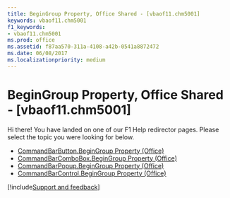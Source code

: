 ```yaml
---
title: BeginGroup Property, Office Shared - [vbaof11.chm5001]
keywords: vbaof11.chm5001
f1_keywords:
- vbaof11.chm5001
ms.prod: office
ms.assetid: f87aa570-311a-4108-a42b-0541a8872472
ms.date: 06/08/2017
ms.localizationpriority: medium
---
```



# BeginGroup Property, Office Shared - [vbaof11.chm5001]

Hi there! You have landed on one of our F1 Help redirector pages. Please select the topic you were looking for below.

- [CommandBarButton.BeginGroup Property (Office)](https://msdn.microsoft.com/library/62f522cd-30de-85a6-bd2d-0bd3f6ccb44f%28Office.15%29.aspx)
- [CommandBarComboBox.BeginGroup Property (Office)](https://msdn.microsoft.com/library/482ec5fc-91ef-746b-2ec8-360bb7780df2%28Office.15%29.aspx)
- [CommandBarPopup.BeginGroup Property (Office)](https://msdn.microsoft.com/library/0ecc5c98-5db7-792c-8f33-86f7df32d912%28Office.15%29.aspx)
- [CommandBarControl.BeginGroup Property (Office)](https://msdn.microsoft.com/library/529b8c23-ec1f-b37b-a40c-9ae6016f4dc0%28Office.15%29.aspx)

[!include[Support and feedback](~/includes/feedback-boilerplate.md)]